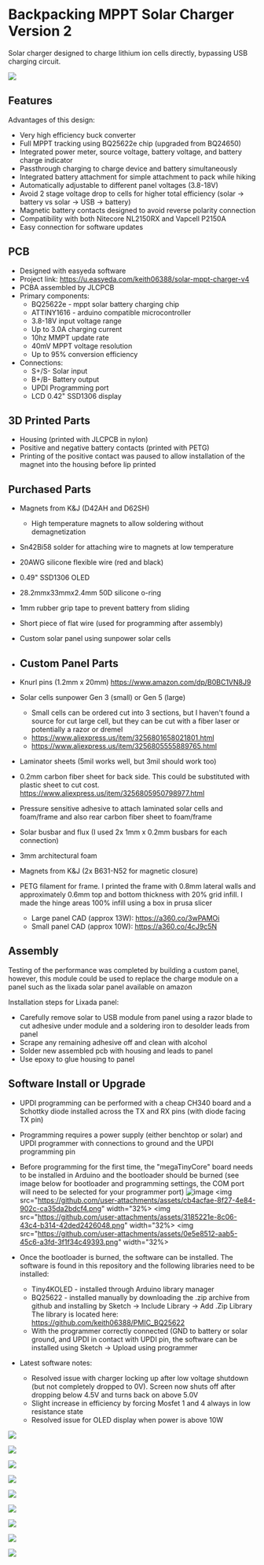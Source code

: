 # Backpacking MPPT Solar Charger Version 2
Solar charger designed to charge lithium ion cells directly, bypassing USB charging circuit.  

![](https://github.com/keith06388/mpptcharger2/blob/main/Photos/20250328_105105.jpg)


## Features

Advantages of this design:
* Very high efficiency buck converter
* Full MPPT tracking using BQ25622e chip (upgraded from BQ24650)
* Integrated power meter, source voltage, battery voltage, and battery charge indicator
* Passthrough charging to charge device and battery simultaneously
* Integrated battery attachment for simple attachment to pack while hiking
* Automatically adjustable to different panel voltages (3.8-18V)
* Avoid 2 stage voltage drop to cells for higher total efficiency (solar -> battery vs solar -> USB -> battery)
* Magnetic battery contacts designed to avoid reverse polarity connection
* Compatibility with both Nitecore NL2150RX and Vapcell P2150A
* Easy connection for software updates

## PCB
* Designed with easyeda software
*   Project link: https://u.easyeda.com/keith06388/solar-mppt-charger-v4
* PCBA assembled by JLCPCB
* Primary components:
  * BQ25622e - mppt solar battery charging chip
  * ATTINY1616 - arduino compatible microcontroller
  * 3.8-18V input voltage range
  * Up to 3.0A charging current
  * 10hz MMPT update rate
  * 40mV MPPT voltage resolution
  * Up to 95% conversion efficiency
* Connections:
  * S+/S- Solar input
  * B+/B- Battery output
  * UPDI Programming port
  * LCD 0.42" SSD1306 display

## 3D Printed Parts
* Housing (printed with JLCPCB in nylon)
* Positive and negative battery contacts (printed with PETG)
*   Printing of the positive contact was paused to allow installation of the magnet into the housing before lip printed

## Purchased Parts
* Magnets from K&J (D42AH and D62SH)
  * High temperature magnets to allow soldering without demagnetization
* Sn42Bi58 solder for attaching wire to magnets at low temperature
* 20AWG silicone flexible wire (red and black)
* 0.49" SSD1306 OLED
* 28.2mmx33mmx2.4mm 50D silicone o-ring
* 1mm rubber grip tape to prevent battery from sliding
* Short piece of flat wire (used for programming after assembly)
* Custom solar panel using sunpower solar cells

* ## Custom Panel Parts
* Knurl pins (1.2mm x 20mm) https://www.amazon.com/dp/B0BC1VN8J9
* Solar cells sunpower Gen 3 (small) or Gen 5 (large)
  * Small cells can be ordered cut into 3 sections, but I haven't found a source for cut large cell, but they can be cut with a fiber laser or potentially a razor or dremel
  * https://www.aliexpress.us/item/3256801658021801.html
  * https://www.aliexpress.us/item/3256805555889765.html
* Laminator sheets (5mil works well, but 3mil should work too)
* 0.2mm carbon fiber sheet for back side.  This could be substituted with plastic sheet to cut cost.  https://www.aliexpress.us/item/3256805950798977.html
* Pressure sensitive adhesive to attach laminated solar cells and foam/frame and also rear carbon fiber sheet to foam/frame
* Solar busbar and flux (I used 2x 1mm x 0.2mm busbars for each connection)
* 3mm architectural foam
* Magnets from K&J (2x B631-N52 for magnetic closure)
* PETG filament for frame.  I printed the frame with 0.8mm lateral walls and approximately 0.6mm top and bottom thickness with 20% grid infill.  I made the hinge areas 100% infill using a box in prusa slicer
  * Large panel CAD (approx 13W): https://a360.co/3wPAMOi
  * Small panel CAD (approx 10W): https://a360.co/4cJ9c5N

## Assembly
Testing of the performance was completed by building a custom panel, however, this module could be used to replace the charge module on a panel such as the lixada solar panel available on amazon

Installation steps for Lixada panel:
* Carefully remove solar to USB module from panel using a razor blade to cut adhesive under module and a soldering iron to desolder leads from panel
* Scrape any remaining adhesive off and clean with alcohol
* Solder new assembled pcb with housing and leads to panel
* Use epoxy to glue housing to panel

## Software Install or Upgrade
* UPDI programming can be performed with a cheap CH340 board and a Schottky diode installed across the TX and RX pins (with diode facing TX pin)
* Programming requires a power supply (either benchtop or solar) and UPDI programmer with connections to ground and the UPDI programming pin
* Before programming for the first time, the "megaTinyCore" board needs to be installed in Arduino and the bootloader should be burned (see image below for bootloader and programming settings, the COM port will need to be selected for your programmer port)
![image](https://github.com/user-attachments/assets/0476ff46-d9d1-430e-9e03-7a6043f74d62)
<img src="https://github.com/user-attachments/assets/cb4acfae-8f27-4e84-902c-ca35da2bdcf4.png" width="32%> <img src="https://github.com/user-attachments/assets/3185221e-8c06-43c4-b314-42ded2426048.png" width="32%> <img src="https://github.com/user-attachments/assets/0e5e8512-aab5-45c6-a3fd-3f1f34c49393.png" width="32%>

* Once the bootloader is burned, the software can be installed.  The software is found in this repository and the following libraries need to be installed:
  * Tiny4KOLED - installed through Arduino library manager
  * BQ25622 - installed manually by downloading the .zip archive from github and installing by Sketch -> Include Library -> Add .Zip Library  The library is located here: https://github.com/keith06388/PMIC_BQ25622
  * With the programmer correctly connected (GND to battery or solar ground, and UPDI in contact with UPDI pin, the software can be installed using Sketch -> Upload using programmer
* Latest software notes:
  * Resolved issue with charger locking up after low voltage shutdown (but not completely dropped to 0V).  Screen now shuts off after dropping below 4.5V and turns back on above 5.0V
  * Slight increase in efficiency by forcing Mosfet 1 and 4 always in low resistance state
  * Resolved issue for OLED display when power is above 10W


![](https://github.com/keith06388/mpptcharger2/blob/main/Photos/20250328_105228.jpg)

![](https://github.com/keith06388/mpptcharger2/blob/main/Photos/20250328_104936.jpg)

![](https://github.com/keith06388/mpptcharger2/blob/main/Photos/20250328_104617.jpg)

![](https://github.com/keith06388/mpptcharger2/blob/main/Photos/20250328_104551.jpg)

![](https://github.com/keith06388/mpptcharger2/blob/main/Photos/20250328_104542.jpg)

![](https://github.com/keith06388/mpptcharger2/blob/main/Photos/20250328_103334.jpg)

![](https://github.com/keith06388/mpptcharger2/blob/main/Photos/20250328_101226.jpg)

![](https://github.com/keith06388/mpptcharger2/blob/main/Photos/20250328_094351.jpg)

![](https://github.com/keith06388/mpptcharger2/blob/main/Photos/20250328_074910.jpg)
